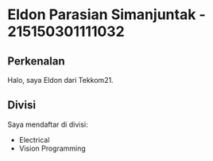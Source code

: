 # Eldon Parasian Simanjuntak - 215150301111032
## Perkenalan
Halo, saya Eldon dari Tekkom21.
## Divisi
Saya mendaftar di divisi:
- Electrical
- Vision Programming


